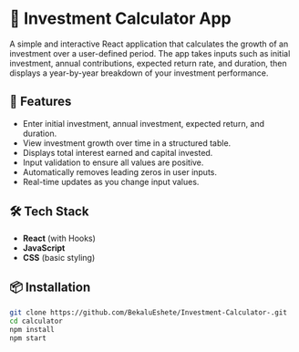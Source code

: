 # 💸 Investment Calculator App

A simple and interactive React application that calculates the growth of an investment over a user-defined period. The app takes inputs such as initial investment, annual contributions, expected return rate, and duration, then displays a year-by-year breakdown of your investment performance.

## 🚀 Features

- Enter initial investment, annual investment, expected return, and duration.
- View investment growth over time in a structured table.
- Displays total interest earned and capital invested.
- Input validation to ensure all values are positive.
- Automatically removes leading zeros in user inputs.
- Real-time updates as you change input values.

## 🛠️ Tech Stack

- **React** (with Hooks)
- **JavaScript**
- **CSS** (basic styling)

## 📦 Installation

```bash
git clone https://github.com/BekaluEshete/Investment-Calculator-.git
cd calculator
npm install
npm start
